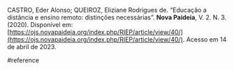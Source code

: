CASTRO, Eder Alonso; QUEIROZ, Eliziane Rodrigues de. “Educação a distância e ensino remoto: distinções necessárias”. **Nova Paideia**, V. 2. N. 3. (2020). Disponível em: [https://ojs.novapaideia.org/index.php/RIEP/article/view/40/](https://ojs.novapaideia.org/index.php/RIEP/article/view/40/). Acesso em 14 de abril de 2023.

#reference